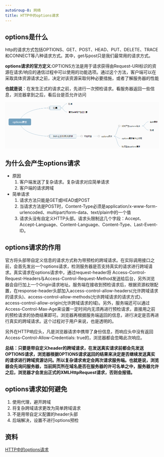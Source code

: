 ```yaml
---
autoGroup-8: 网络
title: HTTP中的options请求
---
```

## options是什么
http的请求方式包括OPTIONS、GET、POST、HEAD、PUT、DELETE、TRACE和CONNECT等八种请求方式。其中，get与post只是我们最常用的请求方式。

**options请求的官方定义**:OPTIONS方法是用于请求获得由Request-URI标识的资源在请求/响应的通信过程中可以使用的功能选项。通过这个方法，客户端可以在采取具体资源请求之前，决定对该资源采取何种必要措施，或者了解服务器的性能

**也就是说**：在发生正式的请求之前，先进行一次预检请求。看服务器返回一些信息，浏览器拿到之后，看后台是否允许访问

![option预检请求](./images/1016870-20190326174325288-1358257515.png)

## 为什么会产生options请求
- 原因
  1. 客户端发送了复杂请求。复杂请求对应简单请求
  2. 客户端的请求跨域
- 简单请求
  1. 请求方法只能是GET或HEAD或POST
  2. 当请求方法是POST时，Content-Type必须是application/x-www-form-urlencoded、multipart/form-data、text/plain中的一个值
  3. 请求头没有自定义HTTP头部。请求头限制这几个字段：Accept、Accept-Language、Content-Language、Content-Type、Last-Event-ID。

## options请求的作用
官方将头部带自定义信息的请求方式称为带预检的跨域请求。在实际调用接口之前，会首先发出一个options请求，检测服务器是否支持真实的请求进行跨域请求。真实请求在options请求中，通过request-header将 Access-Control-Request-Headers与Access-Control-Request-Method发送给后台，另外浏览器会自行加上一个Origin请求地址。服务端在接收到预检请求后，根据资源权限配置，在response-header头部加入access-control-allow-headers(允许跨域请求的请求头)、access-control-allow-methods(允许跨域请求的请求方式)、access-control-allow-origin(允许跨域请求的域)。另外，服务端还可以通过Access-Control-Max-Age来设置一定时间内无须再进行预检请求，直接用之前的预检请求的协商结果即可。浏览器再根据服务端返回的信息，进行决定是否再进行真实的跨域请求。这个过程对于用户来说，也是透明的。

另外在HTTP响应头，凡是浏览器请求中携带了身份信息，而响应头中没有返回Access-Control-Allow-Credentials: true的，浏览器都会忽略此次响应。

**总结：只要是带自定义header的跨域请求，在发送真实请求前都会先发送OPTIONS请求，浏览器根据OPTIONS请求返回的结果来决定是否继续发送真实的请求进行跨域资源访问。所以复杂请求肯定会两次请求服务端。也就是说，浏览器会先询问服务器，当前网页所在域名是否在服务器的许可名单之中，服务器允许之后，浏览器才会发出正式的XMLHttpRequest请求，否则会报错。**

## options请求如何避免
1. 使用代理，避开跨域
2. 将复杂跨域请求更改为简单跨域请求
3. 不是用带自定义配置的header头部
4. 后端解决，设置不进行options预检



## 资料
[HTTP中的options请求](https://www.cnblogs.com/smalldong/p/14278718.html)
